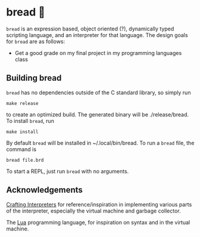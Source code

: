 # bread 🍞

`bread` is an expression based, object oriented (?), dynamically typed
scripting language, and an interpreter for that language. The design
goals for `bread` are as follows:

* Get a good grade on my final project in my programming languages class

## Building bread

`bread` has no dependencies outside of the C standard library, so simply run

```
make release
```

to create an optimized build. The generated binary will be ./release/bread.
To install `bread`, run

```
make install
```

By default `bread` will be installed in ~/.local/bin/bread. To run a `bread` file,
the command is

```
bread file.brd
```

To start a REPL, just run `bread` with no arguments.

## Acknowledgements

[Crafting Interpreters](https://craftinginterpreters.com/) for reference/inspiration
in implementing various parts of the interpreter, especially the virtual
machine and garbage collector.

The [Lua](https://www.lua.org/) programming language, for inspiration on syntax
and in the virtual machine.
